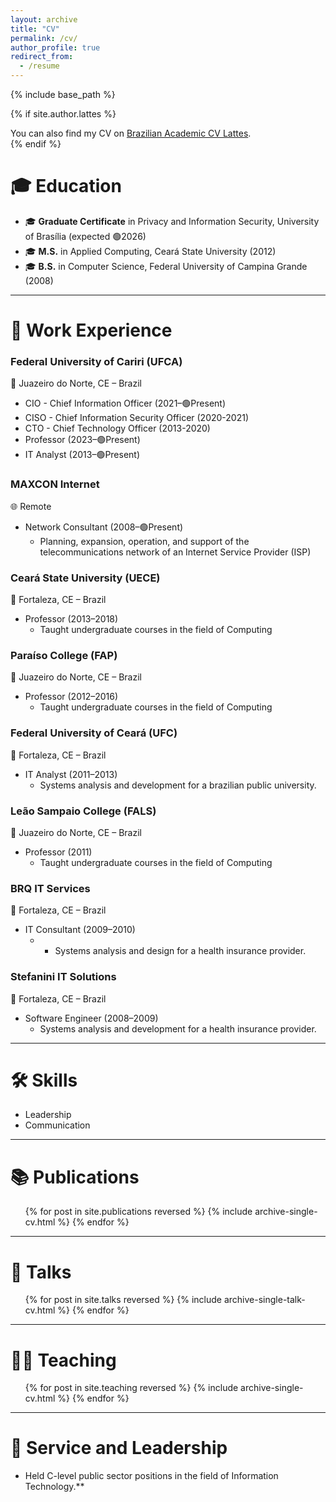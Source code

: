 ```yaml
---
layout: archive
title: "CV"
permalink: /cv/
author_profile: true
redirect_from:
  - /resume
---
```


{% include base_path %}

{% if site.author.lattes %}
<div class="wordwrap">
  You can also find my CV on <a href="{{site.author.lattes}}">Brazilian Academic CV Lattes</a>.
</div>
{% endif %}

🎓 Education
======
* 🎓 **Graduate Certificate** in Privacy and Information Security, University of Brasília (expected 🟢2026)
* 🎓 **M.S.** in Applied Computing, Ceará State University (2012)
* 🎓 **B.S.** in Computer Science, Federal University of Campina Grande (2008)

---

💼 Work Experience
======
### **Federal University of Cariri (UFCA)**
📍 Juazeiro do Norte, CE – Brazil  
* CIO - Chief Information Officer (2021–🟢Present)
* CISO - Chief Information Security Officer (2020-2021)
* CTO - Chief Technology Officer (2013-2020)
* Professor (2023–🟢Present)  
* IT Analyst (2013–🟢Present)

### **MAXCON Internet**  
🌐 Remote  
* Network Consultant (2008–🟢Present)  
  * Planning, expansion, operation, and support of the telecommunications network of an Internet Service Provider (ISP)

### **Ceará State University (UECE)**  
📍 Fortaleza, CE – Brazil  
* Professor (2013–2018)  
  * Taught undergraduate courses in the field of Computing

### **Paraíso College (FAP)**  
📍 Juazeiro do Norte, CE – Brazil  
* Professor (2012–2016)  
  * Taught undergraduate courses in the field of Computing

### **Federal University of Ceará (UFC)**  
📍 Fortaleza, CE – Brazil  
* IT Analyst (2011–2013)  
  * Systems analysis and development for a brazilian public university.

### **Leão Sampaio College (FALS)**  
📍 Juazeiro do Norte, CE – Brazil  
* Professor (2011)  
  * Taught undergraduate courses in the field of Computing

### **BRQ IT Services**  
📍 Fortaleza, CE – Brazil  
* IT Consultant (2009–2010)  
  * * Systems analysis and design for a health insurance provider.

### **Stefanini IT Solutions**  
📍 Fortaleza, CE – Brazil  
* Software Engineer (2008–2009)  
  * Systems analysis and development for a health insurance provider.

---

🛠️ Skills
======
* Leadership  
* Communication

---

📚 Publications
======
<ul>
  {% for post in site.publications reversed %}
    {% include archive-single-cv.html %}
  {% endfor %}
</ul>

---

🎤 Talks
======
<ul>
  {% for post in site.talks reversed %}
    {% include archive-single-talk-cv.html %}
  {% endfor %}
</ul>

---

👨‍🏫 Teaching
======
<ul>
  {% for post in site.teaching reversed %}
    {% include archive-single-cv.html %}
  {% endfor %}
</ul>

---

🤝 Service and Leadership
======
* Held C-level public sector positions in the field of Information Technology.**
